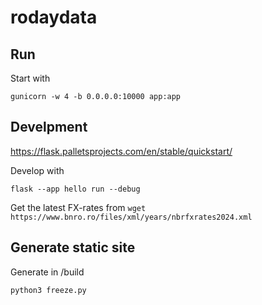 # rodaydata

## Run

Start with 

    gunicorn -w 4 -b 0.0.0.0:10000 app:app

## Develpment

https://flask.palletsprojects.com/en/stable/quickstart/

Develop with

    flask --app hello run --debug


Get the latest FX-rates from `wget https://www.bnro.ro/files/xml/years/nbrfxrates2024.xml`

## Generate static site

Generate in /build

    python3 freeze.py

